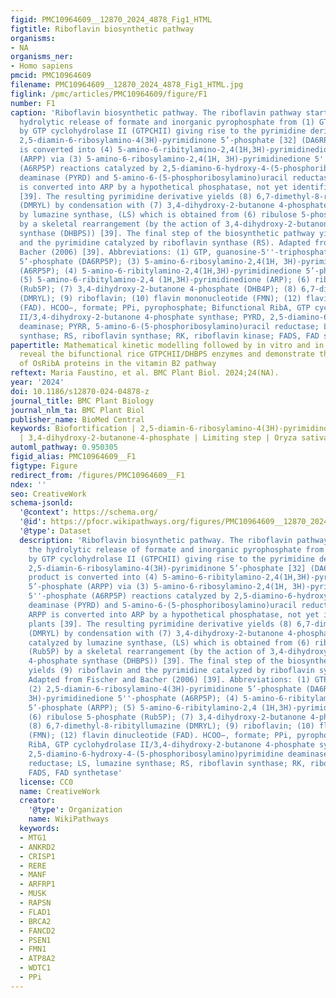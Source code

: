 ```yaml
---
figid: PMC10964609__12870_2024_4878_Fig1_HTML
figtitle: Riboflavin biosynthetic pathway
organisms:
- NA
organisms_ner:
- Homo sapiens
pmcid: PMC10964609
filename: PMC10964609__12870_2024_4878_Fig1_HTML.jpg
figlink: /pmc/articles/PMC10964609/figure/F1
number: F1
caption: 'Riboflavin biosynthetic pathway. The riboflavin pathway starts with the
  hydrolytic release of formate and inorganic pyrophosphate from (1) GTP catalyzed
  by GTP cyclohydrolase II (GTPCHII) giving rise to the pyrimidine derivative: (2)
  2,5-diamin-6-ribosylamino-4(3H)-pyrimidinone 5’-phosphate [32] (DA6RP5P). This product
  is converted into (4) 5-amino-6-ribitylamino-2,4(1H,3H)-pyrimidinedione 5’-phosphate
  (ARPP) via (3) 5-amino-6-ribosylamino-2,4(1H, 3H)-pyrimidinedione 5''-phosphate
  (A6RP5P) reactions catalyzed by 2,5-diamino-6-hydroxy-4-(5-phosphoribosylamino)pyrimidine
  deaminase (PYRD) and 5-amino-6-(5-phosphoribosylamino)uracil reductase (PYRR). ARPP
  is converted into ARP by a hypothetical phosphatase, not yet identified in plants
  [39]. The resulting pyrimidine derivative yields (8) 6,7-dimethyl-8-ribityllumazine
  (DMRYL) by condensation with (7) 3,4-dihydroxy-2-butanone 4-phosphate (DHB4P) catalyzed
  by lumazine synthase, (LS) which is obtained from (6) ribulose 5-phosphate (Rub5P)
  by a skeletal rearrangement (by the action of 3,4-dihydroxy-2-butanone 4-phosphate
  synthase (DHBPS)) [39]. The final step of the biosynthetic pathway yields (9) riboflavin
  and the pyrimidine catalyzed by riboflavin synthase (RS). Adapted from Fischer and
  Bacher (2006) [39]. Abbreviations: (1) GTP, guanosine-5''-triphosphate; (2) 2,5-diamin-6-ribosylamino-4(3H)-pyrimidinone
  5’-phosphate (DA6RP5P); (3) 5-amino-6-ribosylamino-2,4(1H, 3H)-pyrimidinedione 5''-phosphate
  (A6RP5P); (4) 5-amino-6-ribitylamino-2,4(1H,3H)-pyrimidinedione 5’-phosphate (ARPP);
  (5) 5-amino-6-ribitylamino-2,4 (1H,3H)-pyrimidinedione (ARP); (6) ribulose 5-phosphate
  (Rub5P); (7) 3,4-dihydroxy-2-butanone 4-phosphate (DHB4P); (8) 6,7-dimethyl-8-ribityllumazine
  (DMRYL); (9) riboflavin; (10) flavin mononucleotide (FMN); (12) flavin dinucleotide
  (FAD). HCOO−, formate; PPi, pyrophosphate; Bifunctional RibA, GTP cyclohydrolase
  II/3,4-dihydroxy-2-butanone 4-phosphate synthase; PYRD, 2,5-diamino-6-hydroxy-4-(5-phosphoribosylamino)pyrimidine
  deaminase; PYRR, 5-amino-6-(5-phosphoribosylamino)uracil reductase; LS, lumazine
  synthase; RS, riboflavin synthase; RK, riboflavin kinase; FADS, FAD synthetase'
papertitle: Mathematical kinetic modelling followed by in vitro and in vivo assays
  reveal the bifunctional rice GTPCHII/DHBPS enzymes and demonstrate the key roles
  of OsRibA proteins in the vitamin B2 pathway
reftext: Maria Faustino, et al. BMC Plant Biol. 2024;24(NA).
year: '2024'
doi: 10.1186/s12870-024-04878-z
journal_title: BMC Plant Biology
journal_nlm_ta: BMC Plant Biol
publisher_name: BioMed Central
keywords: Biofortification | 2,5-diamin-6-ribosylamino-4(3H)-pyrimidinone-5-phosphate
  | 3,4-dihydroxy-2-butanone-4-phosphate | Limiting step | Oryza sativa | RibA
automl_pathway: 0.950305
figid_alias: PMC10964609__F1
figtype: Figure
redirect_from: /figures/PMC10964609__F1
ndex: ''
seo: CreativeWork
schema-jsonld:
  '@context': https://schema.org/
  '@id': https://pfocr.wikipathways.org/figures/PMC10964609__12870_2024_4878_Fig1_HTML.html
  '@type': Dataset
  description: 'Riboflavin biosynthetic pathway. The riboflavin pathway starts with
    the hydrolytic release of formate and inorganic pyrophosphate from (1) GTP catalyzed
    by GTP cyclohydrolase II (GTPCHII) giving rise to the pyrimidine derivative: (2)
    2,5-diamin-6-ribosylamino-4(3H)-pyrimidinone 5’-phosphate [32] (DA6RP5P). This
    product is converted into (4) 5-amino-6-ribitylamino-2,4(1H,3H)-pyrimidinedione
    5’-phosphate (ARPP) via (3) 5-amino-6-ribosylamino-2,4(1H, 3H)-pyrimidinedione
    5''-phosphate (A6RP5P) reactions catalyzed by 2,5-diamino-6-hydroxy-4-(5-phosphoribosylamino)pyrimidine
    deaminase (PYRD) and 5-amino-6-(5-phosphoribosylamino)uracil reductase (PYRR).
    ARPP is converted into ARP by a hypothetical phosphatase, not yet identified in
    plants [39]. The resulting pyrimidine derivative yields (8) 6,7-dimethyl-8-ribityllumazine
    (DMRYL) by condensation with (7) 3,4-dihydroxy-2-butanone 4-phosphate (DHB4P)
    catalyzed by lumazine synthase, (LS) which is obtained from (6) ribulose 5-phosphate
    (Rub5P) by a skeletal rearrangement (by the action of 3,4-dihydroxy-2-butanone
    4-phosphate synthase (DHBPS)) [39]. The final step of the biosynthetic pathway
    yields (9) riboflavin and the pyrimidine catalyzed by riboflavin synthase (RS).
    Adapted from Fischer and Bacher (2006) [39]. Abbreviations: (1) GTP, guanosine-5''-triphosphate;
    (2) 2,5-diamin-6-ribosylamino-4(3H)-pyrimidinone 5’-phosphate (DA6RP5P); (3) 5-amino-6-ribosylamino-2,4(1H,
    3H)-pyrimidinedione 5''-phosphate (A6RP5P); (4) 5-amino-6-ribitylamino-2,4(1H,3H)-pyrimidinedione
    5’-phosphate (ARPP); (5) 5-amino-6-ribitylamino-2,4 (1H,3H)-pyrimidinedione (ARP);
    (6) ribulose 5-phosphate (Rub5P); (7) 3,4-dihydroxy-2-butanone 4-phosphate (DHB4P);
    (8) 6,7-dimethyl-8-ribityllumazine (DMRYL); (9) riboflavin; (10) flavin mononucleotide
    (FMN); (12) flavin dinucleotide (FAD). HCOO−, formate; PPi, pyrophosphate; Bifunctional
    RibA, GTP cyclohydrolase II/3,4-dihydroxy-2-butanone 4-phosphate synthase; PYRD,
    2,5-diamino-6-hydroxy-4-(5-phosphoribosylamino)pyrimidine deaminase; PYRR, 5-amino-6-(5-phosphoribosylamino)uracil
    reductase; LS, lumazine synthase; RS, riboflavin synthase; RK, riboflavin kinase;
    FADS, FAD synthetase'
  license: CC0
  name: CreativeWork
  creator:
    '@type': Organization
    name: WikiPathways
  keywords:
  - MTG1
  - ANKRD2
  - CRISP1
  - RERE
  - MANF
  - ARFRP1
  - MUSK
  - RAPSN
  - FLAD1
  - BRCA2
  - FANCD2
  - PSEN1
  - FMN1
  - ATP8A2
  - WDTC1
  - PPi
---
```

